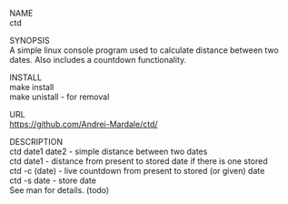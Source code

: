 NAME  
  ctd
  
SYNOPSIS  
A simple linux console program used to calculate distance between two dates. Also includes a countdown functionality.
  
INSTALL  
  make install  
  make unistall - for removal  
  
URL  
  https://github.com/Andrei-Mardale/ctd/
  
DESCRIPTION  
  ctd date1 date2 - simple distance between two dates  
  ctd date1 - distance from present to stored date if there is one stored    
  ctd -c (date) - live countdown from present to stored (or given) date  
  ctd -s date - store date  
  See man for details. (todo)
  
